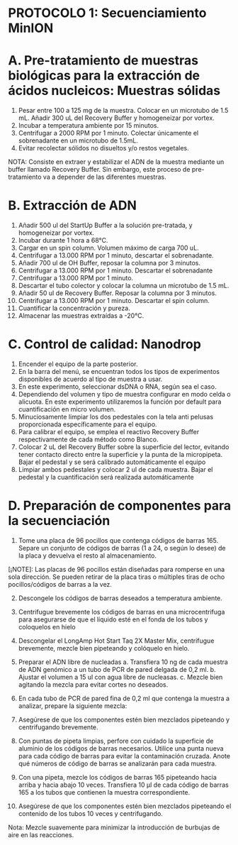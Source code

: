 # PROTOCOLO 1: Secuenciamiento MinION

# A. Pre-tratamiento de muestras biológicas para la extracción de ácidos nucleicos: Muestras sólidas

1. Pesar entre 100 a 125 mg de la muestra. Colocar en un microtubo de 1.5 mL. Añadir 300 uL del Recovery Buffer y homogeneizar por vortex.
2. Incubar a temperatura ambiente por 15 minutos.
3. Centrifugar a 2000 RPM por 1 minuto. Colectar únicamente el sobrenadante en un microtubo de 1.5mL.
4. Evitar recolectar sólidos no disueltos y/o restos vegetales.

NOTA: Consiste en extraer y estabilizar el ADN de la muestra mediante un buffer llamado Recovery Buffer. Sin embargo, este proceso de pre-tratamiento va a depender de las diferentes muestras.

# B. Extracción de ADN

1. Añadir 500 ul del StartUp Buffer a la solución pre-tratada, y homogeneizar por vortex.
2. Incubar durante 1 hora a 68°C.
3. Cargar en un spin column. Volumen máximo de carga 700 uL.
4. Centrifugar a 13.000 RPM por 1 minuto, descartar el sobrenadante.
5. Añadir 700 ul de OH Buffer, reposar la columna por 3 minutos.
6. Centrifugar a 13.000 RPM por 1 minuto. Descartar el sobrenadante
7. Centrifugar a 13.000 RPM por 1 minuto.
8. Descartar el tubo colector y colocar la columna un microtubo de 1.5 mL.
9. Añadir 50 ul de Recovery Buffer. Reposar la columna por 3 minutos.
10. Centrifugar a 13.000 RPM por 1 minuto. Descartar el spin column.
11. Cuantificar la concentración y pureza.
12. Almacenar las muestras extraídas a -20°C.

# C. Control de calidad: Nanodrop

1. Encender el equipo de la parte posterior.
2. En la barra del menú, se encuentran todos los tipos de experimentos disponibles de acuerdo al tipo de muestra a usar.
3. En este experimento, seleccionar dsDNA o RNA, según sea el caso.
4. Dependiendo del volumen y tipo de muestra configurar en modo celda o alicuota. En este experimento utilizaremos la función por default para cuantificación en micro volumen.
5. Minuciosamente limpiar los dos pedestales con la tela anti pelusas proporcionada específicamente para el equipo.
6. Para calibrar el equipo, se emplea el reactivo Recovery Buffer respectivamente de cada método como Blanco.
7. Colocar 2 uL del Recovery Buffer sobre la superficie del lector, evitando tener contacto directo entre la superficie y la punta de la micropipeta. Bajar el pedestal y se será calibrado automáticamente el equipo
8. Limpiar ambos pedestales y colocar 2 ul de cada muestra. Bajar el pedestal y la cuantificación será realizada automáticamente

# D. Preparación de componentes para la secuenciación

1. Tome una placa de 96 pocillos que contenga códigos de barras 165. Separe un conjunto de códigos de barras (1 a 24, o según lo desee) de la placa y devuelva el resto al almacenamiento.

[¡NOTE]: Las placas de 96 pocillos están diseñadas para romperse en una sola dirección. Se pueden retirar de la placa tiras o múltiples tiras de ocho pocillos/códigos de barras a la vez.

2. Descongele los códigos de barras deseados a temperatura ambiente.

3. Centrifugue brevemente los códigos de barras en una microcentrifuga para asegurarse de que el líquido esté en el fonda de los tubos y coloquelos en hielo

4. Descongelar el LongAmp Hot Start Taq 2X Master Mix, centrifugue brevemente, mezcle bien pipeteando y colóquelo en hielo.

5. Preparar el ADN libre de nucleadas
 a. Transfiera 10 ng de cada muestra de ADN genómico a un tubo de PCR de pared delgada de 0,2 ml.
 b. Ajustar el volumen a 15 ul con agua libre de nucleasas.
 c. Mezcle bien agitando la mezcla para evitar cortes no deseados.

6. En cada tubo de PCR de pared fina de 0,2 ml que contenga la muestra a analizar, prepare la siguiente mezcla:

7. Asegúrese de que los componentes estén bien mezclados pipeteando y centrifugando brevemente.

8. Con puntas de pipeta limpias, perfore con cuidado la superficie de aluminio de los códigos de barras necesarios. Utilice una punta nueva para cada código de barras para evitar la contaminación cruzada. Anote qué números de código de barras se analizarán para cada muestra.


9. Con una pipeta, mezcle los códigos de barras 165 pipeteando hacia arriba y hacia abajo 10 veces. Transfiera 10 µl de cada código de barras 165 a los tubos que contienen la muestra correspondiente.

10. Asegúrese de que los componentes estén bien mezclados pipeteando el contenido de los tubos 10 veces y centrifugando.

Nota: Mezcle suavemente para minimizar la introducción de burbujas de aire en las reacciones.



